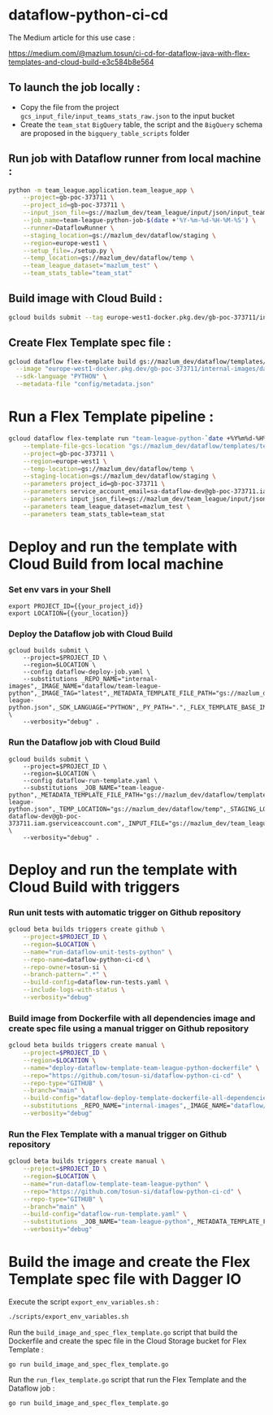 # dataflow-python-ci-cd

The Medium article for this use case :

https://medium.com/@mazlum.tosun/ci-cd-for-dataflow-java-with-flex-templates-and-cloud-build-e3c584b8e564


## To launch the job locally :

- Copy the file from the project `gcs_input_file/input_teams_stats_raw.json` to the input bucket
- Create the `team_stat` `BigQuery` table, the script and the `BigQuery` schema are proposed in the `bigquery_table_scripts` folder


## Run job with Dataflow runner from local machine :

```bash
python -m team_league.application.team_league_app \
    --project=gb-poc-373711 \
    --project_id=gb-poc-373711 \
    --input_json_file=gs://mazlum_dev/team_league/input/json/input_teams_stats_raw.json \
    --job_name=team-league-python-job-$(date +'%Y-%m-%d-%H-%M-%S') \
    --runner=DataflowRunner \
    --staging_location=gs://mazlum_dev/dataflow/staging \
    --region=europe-west1 \
    --setup_file=./setup.py \
    --temp_location=gs://mazlum_dev/dataflow/temp \
    --team_league_dataset="mazlum_test" \
    --team_stats_table="team_stat"
```

## Build image with Cloud Build :

```bash
gcloud builds submit --tag europe-west1-docker.pkg.dev/gb-poc-373711/internal-images/dataflow/team-league-python:latest .
```

## Create Flex Template spec file :

```bash
gcloud dataflow flex-template build gs://mazlum_dev/dataflow/templates/team_league/python/team-league-python.json \
  --image "europe-west1-docker.pkg.dev/gb-poc-373711/internal-images/dataflow/team-league-python:latest" \
  --sdk-language "PYTHON" \
  --metadata-file "config/metadata.json"
```

# Run a Flex Template pipeline :

```bash
gcloud dataflow flex-template run "team-league-python-`date +%Y%m%d-%H%M%S`" \
    --template-file-gcs-location "gs://mazlum_dev/dataflow/templates/team_league/python/team-league-python.json" \
    --project=gb-poc-373711 \
    --region=europe-west1 \
    --temp-location=gs://mazlum_dev/dataflow/temp \
    --staging-location=gs://mazlum_dev/dataflow/staging \
    --parameters project_id=gb-poc-373711 \
    --parameters service_account_email=sa-dataflow-dev@gb-poc-373711.iam.gserviceaccount.com \
    --parameters input_json_file=gs://mazlum_dev/team_league/input/json/input_teams_stats_raw.json \
    --parameters team_league_dataset=mazlum_test \
    --parameters team_stats_table=team_stat
```

# Deploy and run the template with Cloud Build from local machine

### Set env vars in your Shell

```shell
export PROJECT_ID={{your_project_id}}
export LOCATION={{your_location}}
```

### Deploy the Dataflow job with Cloud Build

```shell
gcloud builds submit \
    --project=$PROJECT_ID \
    --region=$LOCATION \
    --config dataflow-deploy-job.yaml \
    --substitutions _REPO_NAME="internal-images",_IMAGE_NAME="dataflow/team-league-python",_IMAGE_TAG="latest",_METADATA_TEMPLATE_FILE_PATH="gs://mazlum_dev/dataflow/templates/team_league/python/team-league-python.json",_SDK_LANGUAGE="PYTHON",_PY_PATH=".",_FLEX_TEMPLATE_BASE_IMAGE="PYTHON3",_METADATA_FILE="config/metadata.json",_FLEX_TEMPLATE_PYTHON_PY_FILE="team_league/application/team_league_app.py",_PY_PATH=".",_FLEX_TEMPLATE_PYTHON_REQUIREMENTS_FILE="team_league/requirements.txt",_FLEX_TEMPLATE_PYTHON_SETUP_FILE="setup.py" \
    --verbosity="debug" .
```

### Run the Dataflow job with Cloud Build

```shell
gcloud builds submit \
    --project=$PROJECT_ID \
    --region=$LOCATION \
    --config dataflow-run-template.yaml \
    --substitutions _JOB_NAME="team-league-python",_METADATA_TEMPLATE_FILE_PATH="gs://mazlum_dev/dataflow/templates/team_league/python/team-league-python.json",_TEMP_LOCATION="gs://mazlum_dev/dataflow/temp",_STAGING_LOCATION="gs://mazlum_dev/dataflow/staging",_SA_EMAIL="sa-dataflow-dev@gb-poc-373711.iam.gserviceaccount.com",_INPUT_FILE="gs://mazlum_dev/team_league/input/json/input_teams_stats_raw.json",_SIDE_INPUT_FILE="gs://mazlum_dev/team_league/input/json/input_team_slogans.json",_TEAM_LEAGUE_DATASET="mazlum_test",_TEAM_STATS_TABLE="team_stat" \
    --verbosity="debug" .
```

# Deploy and run the template with Cloud Build with triggers

### Run unit tests with automatic trigger on Github repository

```bash
gcloud beta builds triggers create github \
    --project=$PROJECT_ID \
    --region=$LOCATION \
    --name="run-dataflow-unit-tests-python" \
    --repo-name=dataflow-python-ci-cd \
    --repo-owner=tosun-si \
    --branch-pattern=".*" \
    --build-config=dataflow-run-tests.yaml \
    --include-logs-with-status \
    --verbosity="debug"
```

### Build image from Dockerfile with all dependencies image and create spec file using a manual trigger on Github repository

```bash
gcloud beta builds triggers create manual \
    --project=$PROJECT_ID \
    --region=$LOCATION \
    --name="deploy-dataflow-template-team-league-python-dockerfile" \
    --repo="https://github.com/tosun-si/dataflow-python-ci-cd" \
    --repo-type="GITHUB" \
    --branch="main" \
    --build-config="dataflow-deploy-template-dockerfile-all-dependencies.yaml" \
    --substitutions _REPO_NAME="internal-images",_IMAGE_NAME="dataflow/team-league-python",_IMAGE_TAG="latest",_METADATA_TEMPLATE_FILE_PATH="gs://mazlum_dev/dataflow/templates/team_league/python/team-league-python.json",_SDK_LANGUAGE="PYTHON",_METADATA_FILE="config/metadata.json" \
    --verbosity="debug"
```

### Run the Flex Template with a manual trigger on Github repository

```bash
gcloud beta builds triggers create manual \
    --project=$PROJECT_ID \
    --region=$LOCATION \
    --name="run-dataflow-template-team-league-python" \
    --repo="https://github.com/tosun-si/dataflow-python-ci-cd" \
    --repo-type="GITHUB" \
    --branch="main" \
    --build-config="dataflow-run-template.yaml" \
    --substitutions _JOB_NAME="team-league-python",_METADATA_TEMPLATE_FILE_PATH="gs://mazlum_dev/dataflow/templates/team_league/python/team-league-python.json",_TEMP_LOCATION="gs://mazlum_dev/dataflow/temp",_STAGING_LOCATION="gs://mazlum_dev/dataflow/staging",_SA_EMAIL="sa-dataflow-dev@gb-poc-373711.iam.gserviceaccount.com",_INPUT_FILE="gs://mazlum_dev/team_league/input/json/input_teams_stats_raw.json",_TEAM_LEAGUE_DATASET="mazlum_test",_TEAM_STATS_TABLE="team_stat" \
    --verbosity="debug"
```


# Build the image and create the Flex Template spec file with Dagger IO

Execute the script `export_env_variables.sh` : 

```bash
./scripts/export_env_variables.sh
```

Run the `build_image_and_spec_flex_template.go` script that build the Dockerfile and create the spec file in 
the Cloud Storage bucket for Flex Template : 

```
go run build_image_and_spec_flex_template.go
```

Run the `run_flex_template.go` script that run the Flex Template and the Dataflow job :

```
go run build_image_and_spec_flex_template.go
```